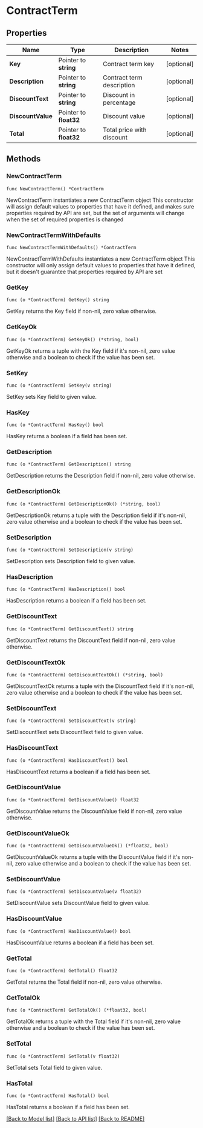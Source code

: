 # ContractTerm

## Properties

Name | Type | Description | Notes
------------ | ------------- | ------------- | -------------
**Key** | Pointer to **string** | Contract term key | [optional] 
**Description** | Pointer to **string** | Contract term description | [optional] 
**DiscountText** | Pointer to **string** | Discount in percentage | [optional] 
**DiscountValue** | Pointer to **float32** | Discount value | [optional] 
**Total** | Pointer to **float32** | Total price with discount | [optional] 

## Methods

### NewContractTerm

`func NewContractTerm() *ContractTerm`

NewContractTerm instantiates a new ContractTerm object
This constructor will assign default values to properties that have it defined,
and makes sure properties required by API are set, but the set of arguments
will change when the set of required properties is changed

### NewContractTermWithDefaults

`func NewContractTermWithDefaults() *ContractTerm`

NewContractTermWithDefaults instantiates a new ContractTerm object
This constructor will only assign default values to properties that have it defined,
but it doesn't guarantee that properties required by API are set

### GetKey

`func (o *ContractTerm) GetKey() string`

GetKey returns the Key field if non-nil, zero value otherwise.

### GetKeyOk

`func (o *ContractTerm) GetKeyOk() (*string, bool)`

GetKeyOk returns a tuple with the Key field if it's non-nil, zero value otherwise
and a boolean to check if the value has been set.

### SetKey

`func (o *ContractTerm) SetKey(v string)`

SetKey sets Key field to given value.

### HasKey

`func (o *ContractTerm) HasKey() bool`

HasKey returns a boolean if a field has been set.

### GetDescription

`func (o *ContractTerm) GetDescription() string`

GetDescription returns the Description field if non-nil, zero value otherwise.

### GetDescriptionOk

`func (o *ContractTerm) GetDescriptionOk() (*string, bool)`

GetDescriptionOk returns a tuple with the Description field if it's non-nil, zero value otherwise
and a boolean to check if the value has been set.

### SetDescription

`func (o *ContractTerm) SetDescription(v string)`

SetDescription sets Description field to given value.

### HasDescription

`func (o *ContractTerm) HasDescription() bool`

HasDescription returns a boolean if a field has been set.

### GetDiscountText

`func (o *ContractTerm) GetDiscountText() string`

GetDiscountText returns the DiscountText field if non-nil, zero value otherwise.

### GetDiscountTextOk

`func (o *ContractTerm) GetDiscountTextOk() (*string, bool)`

GetDiscountTextOk returns a tuple with the DiscountText field if it's non-nil, zero value otherwise
and a boolean to check if the value has been set.

### SetDiscountText

`func (o *ContractTerm) SetDiscountText(v string)`

SetDiscountText sets DiscountText field to given value.

### HasDiscountText

`func (o *ContractTerm) HasDiscountText() bool`

HasDiscountText returns a boolean if a field has been set.

### GetDiscountValue

`func (o *ContractTerm) GetDiscountValue() float32`

GetDiscountValue returns the DiscountValue field if non-nil, zero value otherwise.

### GetDiscountValueOk

`func (o *ContractTerm) GetDiscountValueOk() (*float32, bool)`

GetDiscountValueOk returns a tuple with the DiscountValue field if it's non-nil, zero value otherwise
and a boolean to check if the value has been set.

### SetDiscountValue

`func (o *ContractTerm) SetDiscountValue(v float32)`

SetDiscountValue sets DiscountValue field to given value.

### HasDiscountValue

`func (o *ContractTerm) HasDiscountValue() bool`

HasDiscountValue returns a boolean if a field has been set.

### GetTotal

`func (o *ContractTerm) GetTotal() float32`

GetTotal returns the Total field if non-nil, zero value otherwise.

### GetTotalOk

`func (o *ContractTerm) GetTotalOk() (*float32, bool)`

GetTotalOk returns a tuple with the Total field if it's non-nil, zero value otherwise
and a boolean to check if the value has been set.

### SetTotal

`func (o *ContractTerm) SetTotal(v float32)`

SetTotal sets Total field to given value.

### HasTotal

`func (o *ContractTerm) HasTotal() bool`

HasTotal returns a boolean if a field has been set.


[[Back to Model list]](../README.md#documentation-for-models) [[Back to API list]](../README.md#documentation-for-api-endpoints) [[Back to README]](../README.md)


